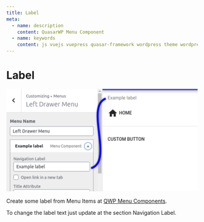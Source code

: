 ```yaml
---
title: Label
meta:
  - name: description
    content: QuasarWP Menu Component
  - name: keywords
    content: js vuejs vuepress quasar-framework wordpress theme wordpress-theme
---
```


# Label

<p align="center">
  <img src="../images/menu-label.png" class="img-screenshot" />
</p>

Create some label from Menu Items at [QWP Menu Components](/menu-components/).

To change the label text just update at the section Navigation Label.
